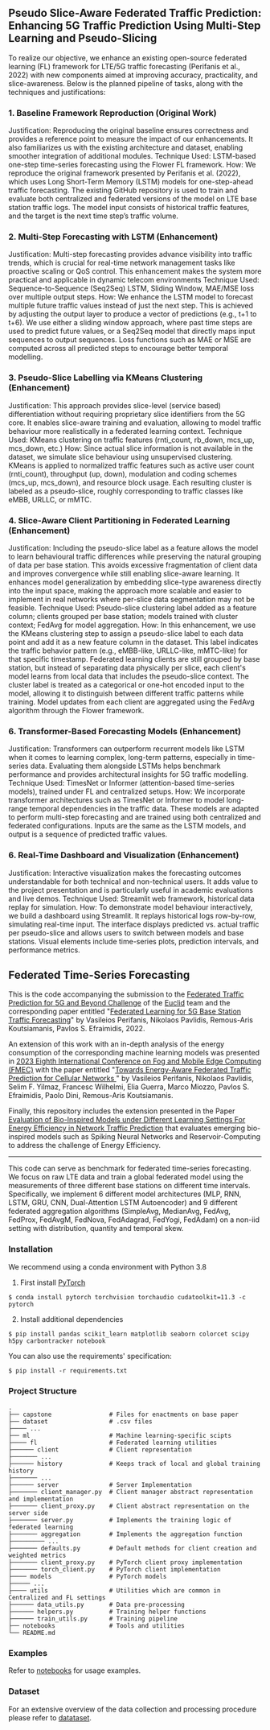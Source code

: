## Pseudo Slice-Aware Federated Traffic Prediction: Enhancing 5G Traffic Prediction Using Multi-Step Learning and Pseudo-Slicing

To realize our objective, we enhance an existing open-source federated learning (FL) framework for LTE/5G traffic forecasting (Perifanis et al., 2022) with new components aimed at improving accuracy, practicality, and slice-awareness. Below is the planned pipeline of tasks, along with the techniques and justifications:

### 1. Baseline Framework Reproduction (Original Work)
Justification:
Reproducing the original baseline ensures correctness and provides a reference point to measure the impact of our enhancements. It also familiarizes us with the existing architecture and dataset, enabling smoother integration of additional modules.
Technique Used: 
LSTM-based one-step time-series forecasting using the Flower FL framework.
How:
We reproduce the original framework presented by Perifanis et al. (2022), which uses Long Short-Term Memory (LSTM) models for one-step-ahead traffic forecasting. The existing GitHub repository is used to train and evaluate both centralized and federated versions of the model on LTE base station traffic logs. The model input consists of historical traffic features, and the target is the next time step’s traffic volume.

### 2. Multi-Step Forecasting with LSTM (Enhancement)
Justification:
Multi-step forecasting provides advance visibility into traffic trends, which is crucial for real-time network management tasks like proactive scaling or QoS control. This enhancement makes the system more practical and applicable in dynamic telecom environments
Technique Used: 
Sequence-to-Sequence (Seq2Seq) LSTM, Sliding Window, MAE/MSE loss over multiple output steps.
How:
We enhance the LSTM model to forecast multiple future traffic values instead of just the next step. This is achieved by adjusting the output layer to produce a vector of predictions (e.g., t+1 to t+6). We use either a sliding window approach, where past time steps are used to predict future values, or a Seq2Seq model that directly maps input sequences to output sequences. Loss functions such as MAE or MSE are computed across all predicted steps to encourage better temporal modelling.

### 3. Pseudo-Slice Labelling via KMeans Clustering (Enhancement)
Justification:
This approach provides slice-level (service based) differentiation without requiring proprietary slice identifiers from the 5G core. It enables slice-aware training and evaluation, allowing to model traffic behaviour more realistically in a federated learning context.
Technique Used: 
KMeans clustering on traffic features (rnti_count, rb_down, mcs_up, mcs_down, etc.)
How:
Since actual slice information is not available in the dataset, we simulate slice behaviour using unsupervised clustering. KMeans is applied to normalized traffic features such as active user count (rnti_count), throughput (up, down), modulation and coding schemes (mcs_up, mcs_down), and resource block usage. Each resulting cluster is labeled as a pseudo-slice, roughly corresponding to traffic classes like eMBB, URLLC, or mMTC.

### 4. Slice-Aware Client Partitioning in Federated Learning (Enhancement)
Justification:
Including the pseudo-slice label as a feature allows the model to learn behavioural traffic differences while preserving the natural grouping of data per base station. This avoids excessive fragmentation of client data and improves convergence while still enabling slice-aware learning. It enhances model generalization by embedding slice-type awareness directly into the input space, making the approach more scalable and easier to implement in real networks where per-slice data segmentation may not be feasible.
Technique Used: 
Pseudo-slice clustering label added as a feature column; clients grouped per base station; models trained with cluster context; FedAvg for model aggregation.
How:
In this enhancement, we use the KMeans clustering step to assign a pseudo-slice label to each data point and add it as a new feature column in the dataset. This label indicates the traffic behavior pattern (e.g., eMBB-like, URLLC-like, mMTC-like) for that specific timestamp. Federated learning clients are still grouped by base station, but instead of separating data physically per slice, each client's model learns from local data that includes the pseudo-slice context. The cluster label is treated as a categorical or one-hot encoded input to the model, allowing it to distinguish between different traffic patterns while training. Model updates from each client are aggregated using the FedAvg algorithm through the Flower framework.

### 6.	Transformer-Based Forecasting Models (Enhancement)
Justification:
Transformers can outperform recurrent models like LSTM when it comes to learning complex, long-term patterns, especially in time-series data. Evaluating them alongside LSTMs helps benchmark performance and provides architectural insights for 5G traffic modelling.
Technique Used: 
TimesNet or Informer (attention-based time-series models), trained under FL and centralized setups.
How:
We incorporate transformer architectures such as TimesNet or Informer to model long-range temporal dependencies in the traffic data. These models are adapted to perform multi-step forecasting and are trained using both centralized and federated configurations. Inputs are the same as the LSTM models, and output is a sequence of predicted traffic values.

### 6. Real-Time Dashboard and Visualization (Enhancement)
Justification:
Interactive visualization makes the forecasting outcomes understandable for both technical and non-technical users. It adds value to the project presentation and is particularly useful in academic evaluations and live demos.
Technique Used: 
Streamlit web framework, historical data replay for simulation.
How:
To demonstrate model behaviour interactively, we build a dashboard using Streamlit. It replays historical logs row-by-row, simulating real-time input. The interface displays predicted vs. actual traffic per pseudo-slice and allows users to switch between models and base stations. Visual elements include time-series plots, prediction intervals, and performance metrics.



## Federated Time-Series Forecasting
This is the code accompanying the submission to the [Federated Traffic Prediction for 5G and Beyond Challenge](https://supercom.cttc.es/index.php/ai-challenge-2022) of the [Euclid](https://euclid.ee.duth.gr/) team and the corresponding paper entitled "[Federated Learning for 5G Base Station Traffic Forecasting](https://www.sciencedirect.com/science/article/abs/pii/S138912862300395X)" by Vasileios Perifanis, Nikolaos Pavlidis, Remous-Aris Koutsiamanis, Pavlos S. Efraimidis, 2022.

An extension of this work with an in-depth analysis of the energy consumption of the corresponding machine learning models was presented in [2023 Eighth International Conference on Fog and Mobile Edge Computing (FMEC)](https://ieeexplore.ieee.org/xpl/conhome/10305711/proceeding) with the paper entitled "[Towards Energy-Aware Federated Traffic Prediction for Cellular Networks
](https://ieeexplore.ieee.org/abstract/document/10306017)" by Vasileios Perifanis, Nikolaos Pavlidis, Selim F. Yilmaz, Francesc Wilhelmi, Elia Guerra, Marco Miozzo, Pavlos S. Efraimidis, Paolo Dini, Remous-Aris Koutsiamanis.

Finally, this repository includes the extension presented in the Paper [Evaluation of Bio-Inspired Models under Different Learning Settings For Energy Efficiency in Network Traffic Prediction](https://arxiv.org/pdf/2412.17565?) that evaluates emerging bio-inspired models such as Spiking Neural Networks and Reservoir-Computing to address the challenge of Energy Efficiency.

---

This code can serve as benchmark for federated time-series forecasting. 
We focus on raw LTE data and train a global federated model using the measurements of three different base stations on different time intervals. 
Specifically, we implement 6 different model architectures (MLP, RNN, LSTM, GRU, CNN, Dual-Attention LSTM Autoencoder)
and 9 different federated aggregation algorithms (SimpleAvg, MedianAvg, FedAvg, FedProx, FedAvgM, FedNova, FedAdagrad, FedYogi, FedAdam)
on a non-iid setting with distribution, quantity and temporal skew.

### Installation

We recommend using a conda environment with Python 3.8

1. First install [PyTorch](https://pytorch.org/get-started/locally/)
```
$ conda install pytorch torchvision torchaudio cudatoolkit=11.3 -c pytorch
```

2. Install additional dependencies
```
$ pip install pandas scikit_learn matplotlib seaborn colorcet scipy h5py carbontracker notebook
```

You can also use the requirements' specification:
```
$ pip install -r requirements.txt
```

### Project Structure
    .
    ├── capstone                # Files for enactments on base paper
    ├── dataset                 # .csv files
    ├──── ...
    ├── ml                      # Machine learning-specific scipts
    ├──── fl                    # Federated learning utilities
    ├────── client              # Client representation
    ├─────── ...
    ├────── history             # Keeps track of local and global training history
    ├─────── ...
    ├────── server              # Server Implementation
    ├─────── client_manager.py  # Client manager abstract representation and implementation
    ├─────── client_proxy.py    # Client abstract representation on the server side
    ├─────── server.py          # Implements the training logic of federated learning
    ├─────── aggregation        # Implements the aggregation function
    ├───────── ...
    ├─────── defaults.py        # Default methods for client creation and weighted metrics
    ├─────── client_proxy.py    # PyTorch client proxy implementation
    ├─────── torch_client.py    # PyTorch client implementation
    ├──── models                # PyTorch models
    ├───── ...
    ├──── utils                 # Utilities which are common in Centralized and FL settings
    ├────── data_utils.py       # Data pre-processing
    ├────── helpers.py          # Training helper functions
    ├────── train_utils.py      # Training pipeline 
    ├── notebooks               # Tools and utilities
    └── README.md

### Examples
Refer to [notebooks](notebooks) for usage examples.

### Dataset
For an extensive overview of the data collection and processing procedure please refer to [datataset](dataset).
